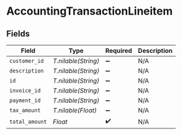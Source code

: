 # AccountingTransactionLineitem


## Fields

| Field               | Type                | Required            | Description         |
| ------------------- | ------------------- | ------------------- | ------------------- |
| `customer_id`       | *T.nilable(String)* | :heavy_minus_sign:  | N/A                 |
| `description`       | *T.nilable(String)* | :heavy_minus_sign:  | N/A                 |
| `id`                | *T.nilable(String)* | :heavy_minus_sign:  | N/A                 |
| `invoice_id`        | *T.nilable(String)* | :heavy_minus_sign:  | N/A                 |
| `payment_id`        | *T.nilable(String)* | :heavy_minus_sign:  | N/A                 |
| `tax_amount`        | *T.nilable(Float)*  | :heavy_minus_sign:  | N/A                 |
| `total_amount`      | *Float*             | :heavy_check_mark:  | N/A                 |